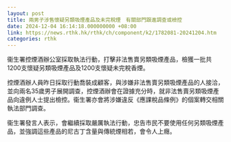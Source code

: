 ```yaml
---
layout: post
title: 兩男子涉售懷疑另類吸煙產品及未完稅煙　有關部門跟進調查或檢控
date: 2024-12-04 16:14:18.000000000 +08:00
link: https://news.rthk.hk/rthk/ch/component/k2/1782081-20241204.htm
categories: rthk
---
```


衞生署控煙酒辦公室採取執法行動，打擊非法售賣另類吸煙產品，檢獲一批共1200支懷疑另類吸煙產品及1200支懷疑未完稅香煙。

控煙酒辦人員昨日採取行動喬裝成顧客，與涉嫌非法售賣另類吸煙產品的人接洽，並向兩名35歲男子展開調查，控煙酒辦會在證據充分時，就非法售賣另類吸煙產品向違例人士提出檢控。衞生署亦會將涉嫌違反《應課稅品條例》的個案轉交相關執法部門調查。

衞生署發言人表示，會繼續採取嚴厲執法行動，忠告市民不要使用任何另類吸煙產品，並強調這些產品的尼古丁含量與傳統煙相若，會令人上癮。
